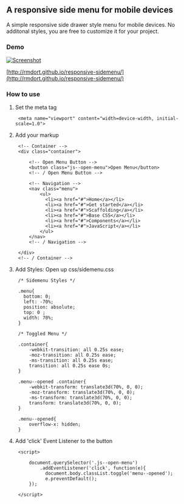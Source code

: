 ## A responsive side menu for mobile devices

A simple responsive side drawer style menu for mobile devices. No additonal styles, you are free to customize it for your project.

### Demo

[![Screenshot](http://rmdort.github.io/responsive-sidemenu/screenshot.png)](http://rmdort.github.io/responsive-sidemenu/)

[http://rmdort.github.io/responsive-sidemenu/](http://rmdort.github.io/responsive-sidemenu/)

### How to use

1. Set the meta tag

		<meta name="viewport" content="width=device-width, initial-scale=1.0">
		
2. Add your markup
		
		<!-- Container -->
  		<div class="container">
    
    		<!-- Open Menu Button -->
	    	<button class="js--open-menu">Open Menu</button>
	    	<!-- / Open Menu Button -->
    	 
		    <!-- Navigation -->    		
    		<nav class="menu">
		        <ul>
        		  <li><a href="#">Home</a></li>
		          <li><a href="#">Get started</a></li>
        		  <li><a href="#">Scaffolding</a></li>
		          <li><a href="#">Base CSS</a></li>
        		  <li><a href="#">Components</a></li>
		          <li><a href="#">JavaScript</a></li>
        		</ul>
		    </nav>
		    <!-- / Navigation -->
		    
		</div>
		<!-- / Container -->
		
3. Add Styles: Open up css/sidemenu.css
		
		/* Sidemenu Styles */

		.menu{
		  bottom: 0;
		  left: -70%;
		  position: absolute;
		  top: 0 ;
		  width: 70%;
		}

		/* Toggled Menu */

		.container{
			-webkit-transition: all 0.25s ease;
			-moz-transition: all 0.25s ease;
			-ms-transition: all 0.25s ease;
			transition: all 0.25s ease 0s;
		}

		.menu--opened .container{
			-webkit-transform: translate3d(70%, 0, 0);
			-moz-transform: translate3d(70%, 0, 0);
			-ms-transform: translate3d(70%, 0, 0);
			transform: translate3d(70%, 0, 0);
		}

		.menu--opened{
			overflow-x: hidden;
		}

4. Add 'click' Event Listener to the button

		<script>

			document.querySelector('.js--open-menu')
				.addEventListener('click', function(e){
				  document.body.classList.toggle('menu--opened');
				  e.preventDefault();
			});

		</script>